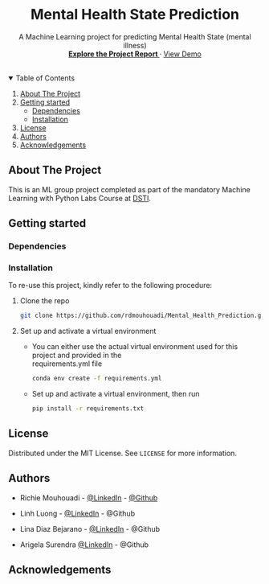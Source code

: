 <br />
<p align="center">
  <a href="https://github.com/rdmouhouadi/Mental_Health_State_Prediction">
  </a>

<h1 align="center">Mental Health State Prediction</h1>

<p align="center">
    A Machine Learning project for predicting Mental Health State (mental illness)
    <br />
    <a href="https://github.com/rdmouhouadi/Mental_Health_Prediction"><strong>Explore the Project Report </strong></a> 
    ·
  <!-- will change the href=... to a link to the demo video-->
    <a href="https://github.com/rdmouhouadi/Mental_Health_Prediction">View Demo</a>
    <br />
    <br />
    </p>
</p>


<!-- TABLE OF CONTENTS -->
<details open="open">
  <summary>Table of Contents</summary>
  <ol>
    <li>
      <a href="#about-the-project">About The Project</a>
      <ul>
      </ul>
    </li>
    <li>
      <a href="#getting-started">Getting started</a>
      <ul>
        <li><a href="#dependencies">Dependencies</a></li>
        <li><a href="#installation">Installation</a></li>
      </ul>
    </li>
    <li><a href="#license">License</a></li>
    <li><a href="#authors">Authors</a></li>
    <li><a href="#acknowledgements">Acknowledgements</a></li>
  </ol>
</details>

## **About The Project**

This is an ML group project completed as part of the mandatory Machine Learning with Python Labs Course at [DSTI](https://dsti.school/).

## **Getting started**

### **Dependencies**
### **Installation**
To re-use this project, kindly refer to the following procedure:
1. Clone the repo
   ```sh
   git clone https://github.com/rdmouhouadi/Mental_Health_Prediction.git
   ```
2. Set up and activate a virtual environment
   
   * You can either use the actual virtual environment used for this project and provided in the       
      requirements.yml file
      ```sh
      conda env create -f requirements.yml
      ```

   * Set up and activate a virtual environment, then run
      ```sh
      pip install -r requirements.txt
      ```
## **License**
Distributed under the MIT License. See `LICENSE` for more information.
## **Authors**
* Richie Mouhouadi - [@LinkedIn](www.linkedin.com/in/richie-mouhouadi) - [@Github](https://github.com/rdmouhouadi/)

* Linh Luong - [@LinkedIn](www.linkedin.com/in/linh-luong-69b651250) - @Github

* Lina Diaz Bejarano - [@LinkedIn](linkedin.com/in/lina-marcela-diaz-bejarano-0b71705a) - @Github

* Arigela Surendra [@LinkedIn](linkedin.com/in/arigela-surendra-564abb367) - @Github
## **Acknowledgements**
